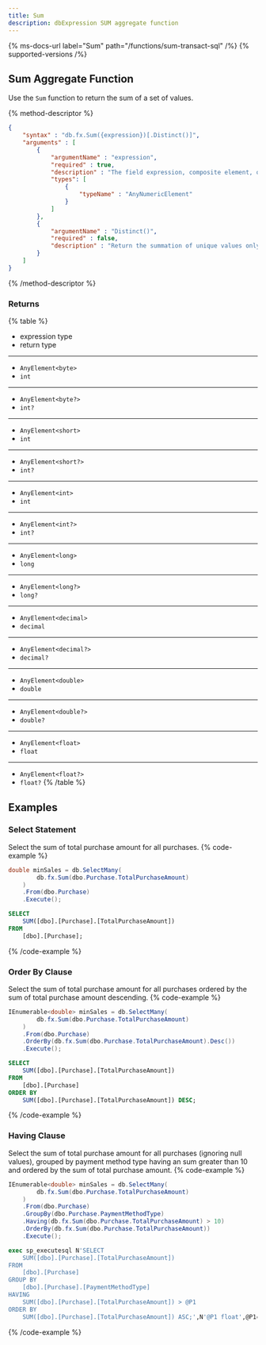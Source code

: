 ```yaml
---
title: Sum
description: dbExpression SUM aggregate function
---
```


{% ms-docs-url label="Sum" path="/functions/sum-transact-sql" /%}
{% supported-versions /%}

## Sum Aggregate Function

Use the `Sum` function to return the sum of a set of values.

{% method-descriptor %}
```json
{
    "syntax" : "db.fx.Sum({expression})[.Distinct()]",
    "arguments" : [
        {
            "argumentName" : "expression",
            "required" : true,
            "description" : "The field expression, composite element, or function result to use in calculating the sum.",
            "types": [
                { 
                    "typeName" : "AnyNumericElement"
                }
            ]
        },
        {
            "argumentName" : "Distinct()",
            "required" : false,
            "description" : "Return the summation of unique values only."
        }        
    ]
}
```
{% /method-descriptor %}

### Returns
{% table %}
* expression type
* return type
---
* `AnyElement<byte>`
* `int`
---
* `AnyElement<byte?>`
* `int?`
---
* `AnyElement<short>`
* `int`
---
* `AnyElement<short?>`
* `int?`
---
* `AnyElement<int>`
* `int`
---
* `AnyElement<int?>`
* `int?`
---
* `AnyElement<long>`
* `long`
---
* `AnyElement<long?>`
* `long?`
---
* `AnyElement<decimal>`
* `decimal`
---
* `AnyElement<decimal?>`
* `decimal?`
---
* `AnyElement<double>`
* `double`
---
* `AnyElement<double?>`
* `double?`
---
* `AnyElement<float>`
* `float`
---
* `AnyElement<float?>`
* `float?`
{% /table %}

## Examples
### Select Statement
Select the sum of total purchase amount for all purchases.
{% code-example %}
```csharp
double minSales = db.SelectMany(
        db.fx.Sum(dbo.Purchase.TotalPurchaseAmount)
    )
    .From(dbo.Purchase)
    .Execute();
```
```sql
SELECT
	SUM([dbo].[Purchase].[TotalPurchaseAmount])
FROM
	[dbo].[Purchase];
```
{% /code-example %}

### Order By Clause
Select the sum of total purchase amount for all purchases ordered by the sum of total purchase amount descending.
{% code-example %}
```csharp
IEnumerable<double> minSales = db.SelectMany(
        db.fx.Sum(dbo.Purchase.TotalPurchaseAmount)
    )
    .From(dbo.Purchase)
    .OrderBy(db.fx.Sum(dbo.Purchase.TotalPurchaseAmount).Desc())
    .Execute();
```
```sql
SELECT
	SUM([dbo].[Purchase].[TotalPurchaseAmount])
FROM
	[dbo].[Purchase]
ORDER BY
	SUM([dbo].[Purchase].[TotalPurchaseAmount]) DESC;
```
{% /code-example %}

### Having Clause
Select the sum of total purchase amount for all purchases (ignoring null values), grouped by payment
method type having an sum greater than 10 and ordered by the sum of total purchase amount.
{% code-example %}
```csharp
IEnumerable<double> minSales = db.SelectMany(
        db.fx.Sum(dbo.Purchase.TotalPurchaseAmount)
    )
    .From(dbo.Purchase)
    .GroupBy(dbo.Purchase.PaymentMethodType)
    .Having(db.fx.Sum(dbo.Purchase.TotalPurchaseAmount) > 10)
    .OrderBy(db.fx.Sum(dbo.Purchase.TotalPurchaseAmount))
    .Execute();
```
```sql
exec sp_executesql N'SELECT
	SUM([dbo].[Purchase].[TotalPurchaseAmount])
FROM
	[dbo].[Purchase]
GROUP BY
	[dbo].[Purchase].[PaymentMethodType]
HAVING
	SUM([dbo].[Purchase].[TotalPurchaseAmount]) > @P1
ORDER BY
	SUM([dbo].[Purchase].[TotalPurchaseAmount]) ASC;',N'@P1 float',@P1=10
```
{% /code-example %}
